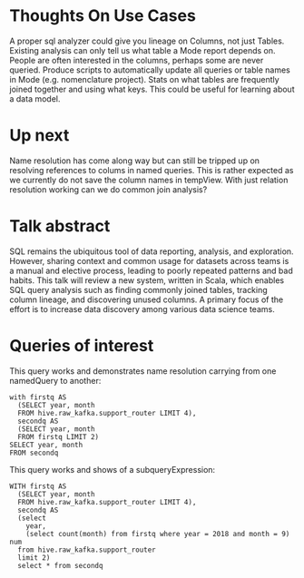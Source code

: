 # Thoughts On Use Cases
A proper sql analyzer could give you lineage on Columns, not just Tables.
Existing analysis can only tell us what table a Mode report depends on.
People are often interested in the columns, perhaps some are never queried.
Produce scripts to automatically update all queries or table names in Mode (e.g. nomenclature project).
Stats on what tables are frequently joined together and using what keys.
This could be useful for learning about a data model.

# Up next
Name resolution has come along way but can still be tripped up on resolving references to colums in named queries.
This is rather expected as we currently do not save the column names in tempView.
With just relation resolution working can we do common join analysis?

# Talk abstract
SQL remains the ubiquitous tool of data reporting, analysis, and exploration.
However, sharing context and common usage for datasets across teams is a manual and elective process, leading to poorly repeated patterns and bad habits.
This talk will review a new system, written in Scala, which enables SQL query analysis such as finding commonly joined tables, tracking column lineage, and discovering unused columns.
A primary focus of the effort is to increase data discovery among various data science teams.

# Queries of interest

This query works and demonstrates name resolution carrying from one namedQuery to another:
```
with firstq AS
  (SELECT year, month
  FROM hive.raw_kafka.support_router LIMIT 4),
  secondq AS
  (SELECT year, month
  FROM firstq LIMIT 2)
SELECT year, month
FROM secondq
```

This query works and shows of a subqueryExpression:
```
WITH firstq AS
  (SELECT year, month
  FROM hive.raw_kafka.support_router LIMIT 4),
  secondq AS
  (select
    year,
    (select count(month) from firstq where year = 2018 and month = 9) num
  from hive.raw_kafka.support_router
  limit 2)
  select * from secondq
```
